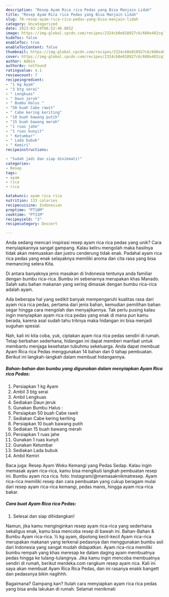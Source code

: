 ```yaml
---
description: "Resep Ayam Rica rica Pedas yang Bisa Manjain Lidah"
title: "Resep Ayam Rica rica Pedas yang Bisa Manjain Lidah"
slug: 70-resep-ayam-rica-rica-pedas-yang-bisa-manjain-lidah
category: Uncategorized
date: 2023-03-24T06:52:46.865Z
image: https://img-global.cpcdn.com/recipes/2324cb8e818927c6/680x482cq70/ayam-rica-rica-pedas-foto-resep-utama.jpg
hideToc: false
enableToc: true
enableTocContent: false
thumbnail: https://img-global.cpcdn.com/recipes/2324cb8e818927c6/680x482cq70/ayam-rica-rica-pedas-foto-resep-utama.jpg
cover: https://img-global.cpcdn.com/recipes/2324cb8e818927c6/680x482cq70/ayam-rica-rica-pedas-foto-resep-utama.jpg
author: Admin
authorAv: notfound
ratingvalue: 4.1
reviewcount: 7
recipeingredient:
- "1 kg Ayam"
- "3 btg serai"
- " Lengkuas"
- " Daun jeruk"
- " Bumbu Halus "
- "50 buah Cabe rawit"
- " Cabe kering keriting"
- "10 buah bawang putih"
- "15 buah bawang merah"
- "1 ruas jahe"
- "1 ruas kunyit"
- " Ketumbar"
- " Lada bubuk"
- " Kemiri"
recipeinstructions:

- "Sudah jadi dan siap dinikmati!"
categories:
- Resep
tags:
- ayam
- rica
- rica

katakunci: ayam rica rica 
nutrition: 133 calories
recipecuisine: Indonesian
preptime: "PT18M"
cooktime: "PT31M"
recipeyield: "3"
recipecategory: Dessert

---
```





Anda sedang mencari inspirasi resep ayam rica rica pedas yang unik? Cara menyiapkannya sangat gampang. Kalau keliru mengolah maka hasilnya tidak akan memuaskan dan justru cenderung tidak enak. Padahal ayam rica rica pedas yang enak selayaknya memiliki aroma dan cita rasa yang bisa memancing selera Kita.





Di antara banyaknya jenis masakan di Indonesia tentunya anda familiar dengan bumbu rica-rica. Bumbu ini sebenarnya merupakan khas Manado. Salah satu bahan makanan yang sering dimasak dengan bumbu rica-rica adalah ayam.

Ada beberapa hal yang sedikit banyak mempengaruhi kualitas rasa dari ayam rica rica pedas, pertama dari jenis bahan, kemudian pemilihan bahan segar hingga cara mengolah dan menyajikannya. Tak perlu pusing kalau ingin menyiapkan ayam rica rica pedas yang enak di mana pun kamu berada, karena asal sudah tahu triknya maka hidangan ini bisa menjadi suguhan spesial.






Nah, kali ini kita coba, yuk, ciptakan ayam rica rica pedas sendiri di rumah. Tetap berbahan sederhana, hidangan ini dapat memberi manfaat untuk membantu menjaga kesehatan tubuhmu sekeluarga. Anda dapat membuat Ayam Rica rica Pedas menggunakan 14 bahan dan 0 tahap pembuatan. Berikut ini langkah-langkah dalam membuat hidangannya.

<!--inarticleads1-->

##### Bahan-bahan dan bumbu yang digunakan dalam menyiapkan Ayam Rica rica Pedas:

1. Persiapkan 1 kg Ayam
1. Ambil 3 btg serai
1. Ambil  Lengkuas
1. Sediakan  Daun jeruk
1. Gunakan  Bumbu Halus :
1. Persiapkan 50 buah Cabe rawit
1. Sediakan  Cabe kering keriting
1. Persiapkan 10 buah bawang putih
1. Sediakan 15 buah bawang merah
1. Persiapkan 1 ruas jahe
1. Gunakan 1 ruas kunyit
1. Gunakan  Ketumbar
1. Sediakan  Lada bubuk
1. Ambil  Kemiri


Baca juga: Resep Ayam Woku Kemangi yang Pedas Sedap. Kalau ingin memasak ayam rica-rica, kamu bisa mengikuti langkah pembuatan resep ini. Bumbu ayam rica rica. foto: Instagram/@memasaknikmatresep. Ayam rica-rica memiliki resep dan cara pembuatan yang cukup beragam mulai dari resep ayam rica-rica kemangi, pedas manis, hingga ayam rica-rica bakar. 

<!--inarticleads2-->

##### Cara buat Ayam Rica rica Pedas:


1. Selesai dan siap dihidangkan!

Namun, jika kamu menginginkan resep ayam rica-rica yang sederhana sekaligus enak, kamu bisa mencoba resep di bawah ini. Bahan-Bahan &amp; Bumbu Ayam rica-rica. ½ kg ayam, dipotong kecil-kecil Ayam rica-rica merupakan makanan yang terkenal pedasnya dan menggunakan bumbu asli dari Indonesia yang sangat mudah didapatkan. Ayam rica-rica memiliki bumbu rempah yang khas meresap ke dalam daging ayam membuatnya pedas hingga ke tulang-tulangnya. Jika kamu ingin mencoba membuatnya sendiri di rumah, berikut merdeka.com rangkum resep ayam rica. Kali ini saya akan membuat Ayam Rica Rica Pedas, dan ini rasanya enakk bangett dan pedassnya bikin nagihhh. 

Bagaimana? Gampang kan? Itulah cara menyiapkan ayam rica rica pedas yang bisa anda lakukan di rumah. Selamat menikmati
